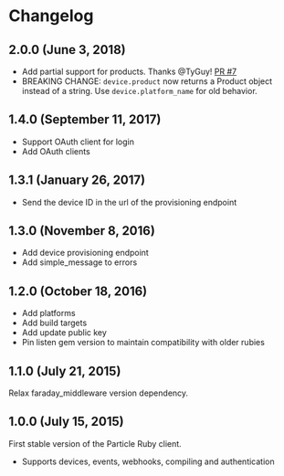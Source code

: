 # Changelog

## 2.0.0 (June 3, 2018)

- Add partial support for products. Thanks @TyGuy! [PR #7](https://github.com/monkbroc/particlerb/pull/7) 
- BREAKING CHANGE: `device.product` now returns a Product object instead of a string. Use `device.platform_name` for old behavior.

## 1.4.0 (September 11, 2017)

- Support OAuth client for login
- Add OAuth clients

## 1.3.1 (January 26, 2017)

- Send the device ID in the url of the provisioning endpoint

## 1.3.0 (November 8, 2016)

- Add device provisioning endpoint
- Add simple_message to errors

## 1.2.0 (October 18, 2016)

- Add platforms
- Add build targets
- Add update public key
- Pin listen gem version to maintain compatibility with older rubies

## 1.1.0 (July 21, 2015)

Relax faraday_middleware version dependency.

## 1.0.0 (July 15, 2015)

First stable version of the Particle Ruby client.

- Supports devices, events, webhooks, compiling and authentication
